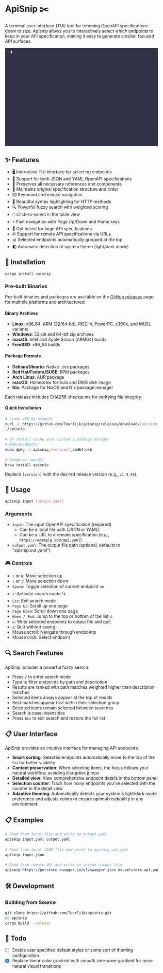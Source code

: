 # ApiSnip ✂️

A terminal user interface (TUI) tool for trimming OpenAPI specifications down to size. Apisnip allows you to interactively select which endpoints to keep in your API specification, making it easy to generate smaller, focused API surfaces.

![ApiSnip demo][apisnip.gif]

## ✨ Features

- 🖥️ Interactive TUI interface for selecting endpoints
- 📄 Support for both JSON and YAML OpenAPI specifications
- 🔗 Preserves all necessary references and components
- 🧩 Maintains original specification structure and order
- ⌨️ Keyboard and mouse navigation
- 🌈 Beautiful syntax highlighting for HTTP methods
- 🔍 Powerful fuzzy search with weighted scoring
- 🖱️ Click-to-select in the table view
- ⚡ Fast navigation with Page Up/Down and Home keys
- 🚀 Optimized for large API specifications
- 🌐 Support for remote API specifications via URLs
- 📊 Selected endpoints automatically grouped at the top
- 🌓 Automatic detection of system theme (light/dark mode)

## 🔧 Installation

```bash
cargo install apisnip
```

### Pre-built Binaries

Pre-built binaries and packages are available on the [GitHub releases](https://github.com/Tuurlijk/apisnip/releases) page for multiple platforms and architectures:

#### Binary Archives
- **Linux**: x86_64, ARM (32/64-bit), RISC-V, PowerPC, s390x, and MUSL variants
- **Windows**: 32-bit and 64-bit zip archives
- **macOS**: Intel and Apple Silicon (ARM64) builds
- **FreeBSD**: x86_64 builds

#### Package Formats
- **Debian/Ubuntu**: Native `.deb` packages
- **Red Hat/Fedora/SUSE**: RPM packages
- **Arch Linux**: AUR package
- **macOS**: Homebrew formula and DMG disk image
- **Nix**: Package for NixOS and Nix package manager

Each release includes SHA256 checksums for verifying file integrity.

#### Quick Installation

```bash
# Linux x86_64 example
curl -L https://github.com/Tuurlijk/apisnip/releases/download/[version]/apisnip-linux-x86_64.tar.gz | tar xz
./apisnip

# Or install using your system's package manager
# Debian/Ubuntu
sudo dpkg -i apisnip_[version]_amd64.deb

# Homebrew (macOS)
brew install apisnip
```

Replace `[version]` with the desired release version (e.g., `v1.4.56`).

## 📖 Usage

```bash
apisnip input [output.yaml]
```

### Arguments

- `input`: The input OpenAPI specification (required)
  - Can be a local file path (JSON or YAML)
  - Can be a URL to a remote specification (e.g., `https://example.com/api.yaml`)
- `output.yaml`: The output file path (optional, defaults to "apisnip.out.yaml")

### 🎮 Controls

- `↑` or `k`: Move selection up
- `↓` or `j`: Move selection down
- `Space`: Toggle selection of current endpoint ✂️
- `/`: Activate search mode 🔍
- `Esc`: Exit search mode
- `Page Up`: Scroll up one page
- `Page Down`: Scroll down one page
- `Home / End`: Jump to the top or bottom of the list 🔝
- `w`: Write selected endpoints to output file and quit
- `q`: Quit without saving
- Mouse scroll: Navigate through endpoints
- Mouse click: Select endpoint

## 🔍 Search Features

ApiSnip includes a powerful fuzzy search:

- Press `/` to enter search mode
- Type to filter endpoints by path and description
- Results are ranked with path matches weighted higher than description matches
- Selected items always appear at the top of results
- Best matches appear first within their selection group
- Selected items remain selected between searches
- Search is case-insensitive
- Press `Esc` to exit search and restore the full list

## 📋 User Interface

ApiSnip provides an intuitive interface for managing API endpoints:

- **Smart sorting**: Selected endpoints automatically move to the top of the list for better visibility
- **Context preservation**: When selecting items, the focus follows your natural workflow, avoiding disruptive jumps
- **Detailed view**: View comprehensive endpoint details in the bottom panel
- **Selection counter**: Track how many endpoints you've selected with the counter in the detail view
- **Adaptive theming**: Automatically detects your system's light/dark mode preference and adjusts colors to ensure optimal readability in any environment

## 📋 Examples

```bash
# Read from local file and write to output.yaml
apisnip input.yaml output.yaml

# Read from local JSON file and write to apisnip.out.yaml
apisnip input.json

# Read from remote URL and write to custom output file
apisnip https://petstore.swagger.io/v2/swagger.json my-petstore-api.yaml
```

## 🛠️ Development

### Building from Source

```bash
git clone https://github.com/Tuurlijk/apisnip.git
cd apisnip
cargo build --release
```

## 📝 Todo

- [ ] Enable user specified default styles or some sort of theming configuration
- [x] Replace linear color gradient with smooth sine wave gradient for more natural visual transitions

[apisnip.gif]: https://github.com/Tuurlijk/apisnip/blob/images/images/apisnip.gif?raw=true